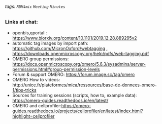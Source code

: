 ###### tags: `RDM4mic` `Meeting` `Minutes`

### Links at chat:
- openbis,qportal : https://www.biorxiv.org/content/10.1101/2019.12.28.889295v2
- automatic tag images by import path: https://github.com/MicronOxford/webtagging , https://downloads.openmicroscopy.org/help/pdfs/web-tagging.pdf
- OMERO group permissions: https://docs.openmicroscopy.org/omero/5.6.3/sysadmins/server-permissions.html#group-permission-levels
- Forum & support OMERO: https://forum.image.sc/tag/omero
- OMERO How to videos: http://unice.fr/plateformes/mica/ressources/base-de-donnees-omero-1/tips-tricks
- Sources for training sessions (scripts, how to, example data): https://omero-guides.readthedocs.io/en/latest/
- OMERO and cellprofiler:https://omero-guides.readthedocs.io/projects/cellprofiler/en/latest/index.html?highlight=cellprofiler


